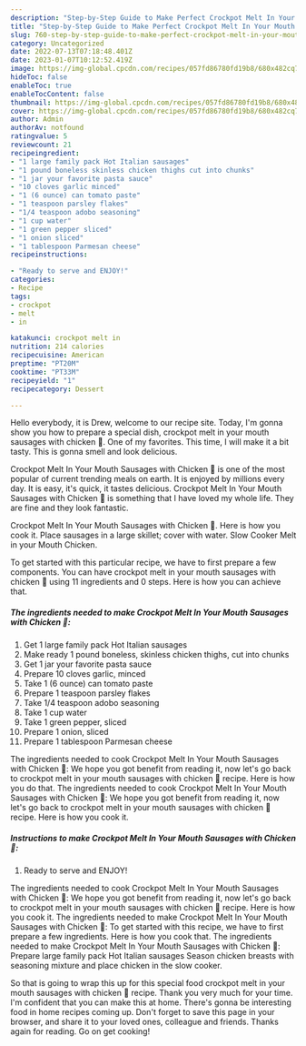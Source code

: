 ```yaml
---
description: "Step-by-Step Guide to Make Perfect Crockpot Melt In Your Mouth Sausages with Chicken 🐔"
title: "Step-by-Step Guide to Make Perfect Crockpot Melt In Your Mouth Sausages with Chicken 🐔"
slug: 760-step-by-step-guide-to-make-perfect-crockpot-melt-in-your-mouth-sausages-with-chicken
category: Uncategorized
date: 2022-07-13T07:18:48.401Z
date: 2023-01-07T10:12:52.419Z
image: https://img-global.cpcdn.com/recipes/057fd86780fd19b8/680x482cq70/crockpot-melt-in-your-mouth-sausages-with-chicken-recipe-main-photo.jpg
hideToc: false
enableToc: true
enableTocContent: false
thumbnail: https://img-global.cpcdn.com/recipes/057fd86780fd19b8/680x482cq70/crockpot-melt-in-your-mouth-sausages-with-chicken-recipe-main-photo.jpg
cover: https://img-global.cpcdn.com/recipes/057fd86780fd19b8/680x482cq70/crockpot-melt-in-your-mouth-sausages-with-chicken-recipe-main-photo.jpg
author: Admin
authorAv: notfound
ratingvalue: 5
reviewcount: 21
recipeingredient:
- "1 large family pack Hot Italian sausages"
- "1 pound boneless skinless chicken thighs cut into chunks"
- "1 jar your favorite pasta sauce"
- "10 cloves garlic minced"
- "1 (6 ounce) can tomato paste"
- "1 teaspoon parsley flakes"
- "1/4 teaspoon adobo seasoning"
- "1 cup water"
- "1 green pepper sliced"
- "1 onion sliced"
- "1 tablespoon Parmesan cheese"
recipeinstructions:

- "Ready to serve and ENJOY!"
categories:
- Recipe
tags:
- crockpot
- melt
- in

katakunci: crockpot melt in 
nutrition: 214 calories
recipecuisine: American
preptime: "PT20M"
cooktime: "PT33M"
recipeyield: "1"
recipecategory: Dessert

---
```



Hello everybody, it is Drew, welcome to our recipe site. Today, I'm gonna show you how to prepare a special dish, crockpot melt in your mouth sausages with chicken 🐔. One of my favorites. This time, I will make it a bit tasty. This is gonna smell and look delicious.

Crockpot Melt In Your Mouth Sausages with Chicken 🐔 is one of the most popular of current trending meals on earth. It is enjoyed by millions every day. It is easy, it's quick, it tastes delicious. Crockpot Melt In Your Mouth Sausages with Chicken 🐔 is something that I have loved my whole life. They are fine and they look fantastic.

Crockpot Melt In Your Mouth Sausages with Chicken 🐔. Here is how you cook it. Place sausages in a large skillet; cover with water. Slow Cooker Melt in your Mouth Chicken.


To get started with this particular recipe, we have to first prepare a few components. You can have crockpot melt in your mouth sausages with chicken 🐔 using 11 ingredients and 0 steps. Here is how you can achieve that.

<!--inarticleads1-->

##### The ingredients needed to make Crockpot Melt In Your Mouth Sausages with Chicken 🐔:

1. Get 1 large family pack Hot Italian sausages
1. Make ready 1 pound boneless, skinless chicken thighs, cut into chunks
1. Get 1 jar your favorite pasta sauce
1. Prepare 10 cloves garlic, minced
1. Take 1 (6 ounce) can tomato paste
1. Prepare 1 teaspoon parsley flakes
1. Take 1/4 teaspoon adobo seasoning
1. Take 1 cup water
1. Take 1 green pepper, sliced
1. Prepare 1 onion, sliced
1. Prepare 1 tablespoon Parmesan cheese


The ingredients needed to cook Crockpot Melt In Your Mouth Sausages with Chicken 🐔: We hope you got benefit from reading it, now let&#39;s go back to crockpot melt in your mouth sausages with chicken 🐔 recipe. Here is how you do that. The ingredients needed to cook Crockpot Melt In Your Mouth Sausages with Chicken 🐔: We hope you got benefit from reading it, now let&#39;s go back to crockpot melt in your mouth sausages with chicken 🐔 recipe. Here is how you cook it. 

<!--inarticleads2-->

##### Instructions to make Crockpot Melt In Your Mouth Sausages with Chicken 🐔:


1. Ready to serve and ENJOY!

The ingredients needed to cook Crockpot Melt In Your Mouth Sausages with Chicken 🐔: We hope you got benefit from reading it, now let&#39;s go back to crockpot melt in your mouth sausages with chicken 🐔 recipe. Here is how you cook it. The ingredients needed to make Crockpot Melt In Your Mouth Sausages with Chicken 🐔: To get started with this recipe, we have to first prepare a few ingredients. Here is how you cook that. The ingredients needed to make Crockpot Melt In Your Mouth Sausages with Chicken 🐔: Prepare large family pack Hot Italian sausages Season chicken breasts with seasoning mixture and place chicken in the slow cooker. 

So that is going to wrap this up for this special food crockpot melt in your mouth sausages with chicken 🐔 recipe. Thank you very much for your time. I'm confident that you can make this at home. There's gonna be interesting food in home recipes coming up. Don't forget to save this page in your browser, and share it to your loved ones, colleague and friends. Thanks again for reading. Go on get cooking!
